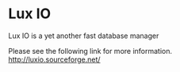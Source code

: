 # Lux IO
Lux IO is a yet another fast database manager

Please see the following link for more information.
http://luxio.sourceforge.net/
